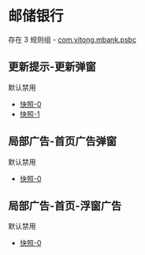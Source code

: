 # 邮储银行

存在 3 规则组 - [com.yitong.mbank.psbc](/src/apps/com.yitong.mbank.psbc.ts)

## 更新提示-更新弹窗

默认禁用

- [快照-0](https://i.gkd.li/import/12685350)
- [快照-1](https://i.gkd.li/import/13695462)

## 局部广告-首页广告弹窗

默认禁用

- [快照-0](https://i.gkd.li/import/12755516)

## 局部广告-首页-浮窗广告

默认禁用

- [快照-0](https://i.gkd.li/import/13797314)
